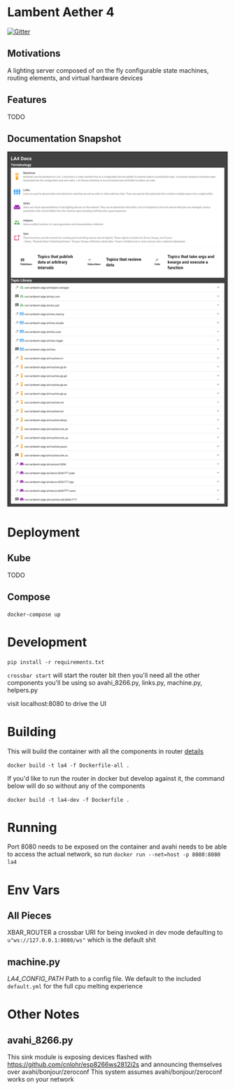 # Lambent Aether 4

[![Gitter](https://badges.gitter.im/Lambentri/community.svg)](https://gitter.im/Lambentri/community?utm_source=badge&utm_medium=badge&utm_campaign=pr-badge)

## Motivations

A lighting server composed of on the fly configurable state machines, routing elements, and virtual hardware devices

## Features

TODO

## Documentation Snapshot

![Image of Snapshot](Screenshot_Docs_20201212.png)

# Deployment

## Kube

TODO

## Compose

`docker-compose up`

# Development

`pip install -r requirements.txt`

`crossbar start` will start the router bit
then you'll need all the other components you'll be using
so avahi_8266.py, links.py, machine.py, helpers.py

visit localhost:8080 to drive the UI

# Building

This will build the container with all the components in router [details](https://crossbar.io/docs/Container-Configuration/)

`docker build -t la4 -f Dockerfile-all . `

If you'd like to run the router in docker but develop against it, the command below will do so without any of the components

`docker build -t la4-dev -f Dockerfile . `


# Running

Port 8080 needs to be exposed on the container and avahi needs to be able to access the actual network, so run `docker run --net=host -p 8080:8080 la4`

# Env Vars

## All Pieces

XBAR_ROUTER a crossbar URI for being invoked in dev mode defaulting to `u"ws://127.0.0.1:8080/ws"` which is the default shit

## machine.py

*LA4_CONFIG_PATH* Path to a config file. We default to the included `default.yml` for the full cpu melting experience

# Other Notes

## avahi_8266.py

This sink module is exposing devices flashed with https://github.com/cnlohr/esp8266ws2812i2s and announcing themselves over avahi/bonjour/zeroconf
This system assumes avahi/bonjour/zeroconf works on your network
